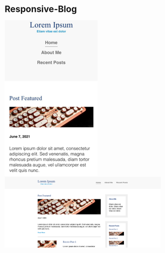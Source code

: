 # Responsive-Blog

<img src="img/respon3.jpg" width="300px" heigth= "auto">
<img src="img/respon2.png" width="700px" heigth= "auto">
